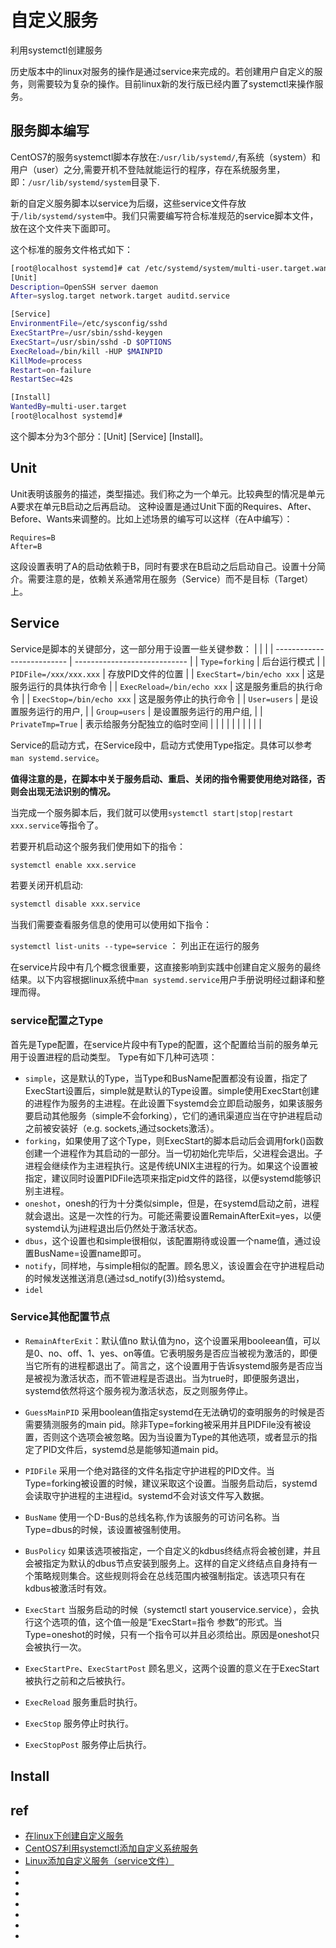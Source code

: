 # 自定义服务

利用systemctl创建服务

历史版本中的linux对服务的操作是通过service来完成的。若创建用户自定义的服务，则需要较为复杂的操作。目前linux新的发行版已经内置了systemctl来操作服务。

## 服务脚本编写
CentOS7的服务systemctl脚本存放在:`/usr/lib/systemd/`,有系统（system）和用户（user）之分,需要开机不登陆就能运行的程序，存在系统服务里，即：`/usr/lib/systemd/system`目录下.

新的自定义服务脚本以service为后缀，这些service文件存放于`/lib/systemd/system`中。我们只需要编写符合标准规范的service脚本文件，放在这个文件夹下面即可。

这个标准的服务文件格式如下：
```sh
[root@localhost systemd]# cat /etc/systemd/system/multi-user.target.wants/sshd.service
[Unit]
Description=OpenSSH server daemon
After=syslog.target network.target auditd.service

[Service]
EnvironmentFile=/etc/sysconfig/sshd
ExecStartPre=/usr/sbin/sshd-keygen
ExecStart=/usr/sbin/sshd -D $OPTIONS
ExecReload=/bin/kill -HUP $MAINPID
KillMode=process
Restart=on-failure
RestartSec=42s

[Install]
WantedBy=multi-user.target
[root@localhost systemd]#
```


这个脚本分为3个部分：[Unit] [Service] [Install]。

## Unit
Unit表明该服务的描述，类型描述。我们称之为一个单元。比较典型的情况是单元A要求在单元B启动之后再启动。
这种设置是通过Unit下面的Requires、After、Before、Wants来调整的。比如上述场景的编写可以这样（在A中编写）：
```
Requires=B
After=B
```
这段设置表明了A的启动依赖于B，同时有要求在B启动之后启动自己。设置十分简介。需要注意的是，依赖关系通常用在服务（Service）而不是目标（Target）上。

## Service
Service是脚本的关键部分，这一部分用于设置一些关键参数：
|                            |                              |
| -------------------------- | ---------------------------- |
| `Type=forking`             | 后台运行模式                 |
| `PIDFile=/xxx/xxx.xxx`     | 存放PID文件的位置            |
| `ExecStart=/bin/echo xxx`  | 这是服务运行的具体执行命令   |
| `ExecReload=/bin/echo xxx` | 这是服务重启的执行命令       |
| `ExecStop=/bin/echo xxx`   | 这是服务停止的执行命令       |
| `User=users`               | 是设置服务运行的用户,        |
| `Group=users`              | 是设置服务运行的用户组,      |
| `PrivateTmp=True`          | 表示给服务分配独立的临时空间 |
|                            |                              |
|                            |                              |
|                            |                              |


Service的启动方式，在Service段中，启动方式使用Type指定。具体可以参考`man systemd.service`。

**值得注意的是，在脚本中关于服务启动、重启、关闭的指令需要使用绝对路径，否则会出现无法识别的情况。**

当完成一个服务脚本后，我们就可以使用`systemctl start|stop|restart xxx.service`等指令了。

若要开机启动这个服务我们使用如下的指令：
```sh
systemctl enable xxx.service
```

若要关闭开机启动:
```sh
systemctl disable xxx.service
```
当我们需要查看服务信息的使用可以使用如下指令：

`systemctl list-units --type=service` ： 列出正在运行的服务

在service片段中有几个概念很重要，这直接影响到实践中创建自定义服务的最终结果。以下内容根据linux系统中`man systemd.service`用户手册说明经过翻译和整理而得。


### service配置之Type
首先是Type配置，在service片段中有Type的配置，这个配置给当前的服务单元用于设置进程的启动类型。
Type有如下几种可选项：
* `simple`，这是默认的Type，当Type和BusName配置都没有设置，指定了ExecStart设置后，simple就是默认的Type设置。simple使用ExecStart创建的进程作为服务的主进程。在此设置下systemd会立即启动服务，如果该服务要启动其他服务（simple不会forking），它们的通讯渠道应当在守护进程启动之前被安装好（e.g. sockets,通过sockets激活）。
* `forking`，如果使用了这个Type，则ExecStart的脚本启动后会调用fork()函数创建一个进程作为其启动的一部分。当一切初始化完毕后，父进程会退出。子进程会继续作为主进程执行。这是传统UNIX主进程的行为。如果这个设置被指定，建议同时设置PIDFile选项来指定pid文件的路径，以便systemd能够识别主进程。
* `oneshot`，onesh的行为十分类似simple，但是，在systemd启动之前，进程就会退出。这是一次性的行为。可能还需要设置RemainAfterExit=yes，以便systemd认为j进程退出后仍然处于激活状态。
* `dbus`，这个设置也和simple很相似，该配置期待或设置一个name值，通过设置BusName=设置name即可。
* `notify`，同样地，与simple相似的配置。顾名思义，该设置会在守护进程启动的时候发送推送消息(通过sd_notify(3))给systemd。
* `idel`

### Service其他配置节点
* `RemainAfterExit`：默认值no
默认值为no，这个设置采用booleean值，可以是0、no、off、1、yes、on等值。它表明服务是否应当被视为激活的，即便当它所有的进程都退出了。简言之，这个设置用于告诉systemd服务是否应当是被视为激活状态，而不管进程是否退出。当为true时，即便服务退出，systemd依然将这个服务视为激活状态，反之则服务停止。

* `GuessMainPID`
采用boolean值指定systemd在无法确切的查明服务的时候是否需要猜测服务的main pid。除非Type=forking被采用并且PIDFile没有被设置，否则这个选项会被忽略。因为当设置为Type的其他选项，或者显示的指定了PID文件后，systemd总是能够知道main pid。

* `PIDFile`
采用一个绝对路径的文件名指定守护进程的PID文件。当Type=forking被设置的时候，建议采取这个设置。当服务启动后，systemd会读取守护进程的主进程id。systemd不会对该文件写入数据。

* `BusName`
使用一个D-Bus的总线名称,作为该服务的可访问名称。当Type=dbus的时候，该设置被强制使用。

* `BusPolicy`
如果该选项被指定，一个自定义的kdbus终结点将会被创建，并且会被指定为默认的dbus节点安装到服务上。这样的自定义终结点自身持有一个策略规则集合。这些规则将会在总线范围内被强制指定。该选项只有在kdbus被激活时有效。

* `ExecStart`
当服务启动的时候（systemctl start youservice.service），会执行这个选项的值，这个值一般是“ExecStart=指令 参数”的形式。当Type=oneshot的时候，只有一个指令可以并且必须给出。原因是oneshot只会被执行一次。

* `ExecStartPre`、`ExecStartPost`
顾名思义，这两个设置的意义在于ExecStart被执行之前和之后被执行。

* `ExecReload`
服务重启时执行。

* `ExecStop`
服务停止时执行。

* `ExecStopPost`
服务停止后执行。



## Install









## ref
* [在linux下创建自定义服务](https://www.jianshu.com/p/92208194d700)
* [CentOS7利用systemctl添加自定义系统服务](https://www.linuxprobe.com/centos7-systemct-server.html)
* [Linux添加自定义服务（service文件）](https://blog.csdn.net/yanhanhui1/article/details/117196904?spm=1001.2101.3001.6661.1&utm_medium=distribute.pc_relevant_t0.none-task-blog-2%7Edefault%7ECTRLIST%7ERate-1-117196904-blog-123903568.pc_relevant_multi_platform_whitelistv4eslandingrelevant2&depth_1-utm_source=distribute.pc_relevant_t0.none-task-blog-2%7Edefault%7ECTRLIST%7ERate-1-117196904-blog-123903568.pc_relevant_multi_platform_whitelistv4eslandingrelevant2&utm_relevant_index=1)
* []()
* []()
* []()
* []()
* []()
* []()
* []()